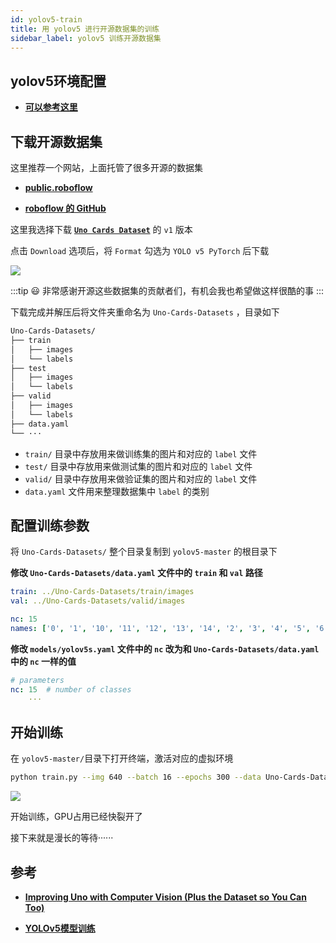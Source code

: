 ```yaml
---
id: yolov5-train
title: 用 yolov5 进行开源数据集的训练
sidebar_label: yolov5 训练开源数据集
---
```


## yolov5环境配置
- **[可以参考这里](https://sinnammanyo.cn/docs/docs/yolo/yolov5-start)**

## 下载开源数据集

这里推荐一个网站，上面托管了很多开源的数据集

- **[public.roboflow](https://public.roboflow.com/)**

- **[roboflow 的 GitHub](https://github.com/roboflow-ai)**


这里我选择下载 **[`Uno Cards Dataset`](https://public.roboflow.com/object-detection/uno-cards/1)** 的 `v1` 版本

点击 `Download` 选项后，将 `Format` 勾选为 `YOLO v5 PyTorch` 后下载

![](https://pictures-1304295136.cos.ap-guangzhou.myqcloud.com/screenshot/ubuntu/uno-cards-dataset-download.png)

:::tip 😃
非常感谢开源这些数据集的贡献者们，有机会我也希望做这样很酷的事
:::

下载完成并解压后将文件夹重命名为 `Uno-Cards-Datasets` ，目录如下

``` bash
Uno-Cards-Datasets/
├── train
│   ├── images
│   └── labels
├── test
│   ├── images
│   └── labels
├── valid
│   ├── images
│   └── labels
├── data.yaml
└── ···
```

- `train/` 目录中存放用来做训练集的图片和对应的 `label` 文件
- `test/` 目录中存放用来做测试集的图片和对应的 `label` 文件
- `valid/` 目录中存放用来做验证集的图片和对应的 `label` 文件
- `data.yaml` 文件用来整理数据集中 `label` 的类别


## 配置训练参数
将 `Uno-Cards-Datasets/` 整个目录复制到 `yolov5-master` 的根目录下

**修改 `Uno-Cards-Datasets/data.yaml` 文件中的 `train` 和 `val` 路径**

``` yaml title="data.yaml"
train: ../Uno-Cards-Datasets/train/images
val: ../Uno-Cards-Datasets/valid/images

nc: 15
names: ['0', '1', '10', '11', '12', '13', '14', '2', '3', '4', '5', '6', '7', '8', '9']
```

**修改 `models/yolov5s.yaml` 文件中的 `nc` 改为和 `Uno-Cards-Datasets/data.yaml` 中的 `nc` 一样的值**

``` yaml title="yolov5s.yaml"
# parameters
nc: 15  # number of classes
    ···
```

## 开始训练
在 `yolov5-master/`目录下打开终端，激活对应的虚拟环境

``` bash title="train yolov5s"
python train.py --img 640 --batch 16 --epochs 300 --data Uno-Cards-Datasets/data.yaml --cfg models/yolov5s.yaml --weights ''
```

![](https://pictures-1304295136.cos.ap-guangzhou.myqcloud.com/screenshot/ubuntu/yolov5-train-uno.png)

开始训练，GPU占用已经快裂开了

接下来就是漫长的等待······



## 参考
- **[Improving Uno with Computer Vision (Plus the Dataset so You Can Too)](https://blog.roboflow.com/improving-uno-with-computer-vision/)**

- **[YOLOv5模型训练](https://xugaoxiang.com/2020/07/02/yolov5-training/)**
